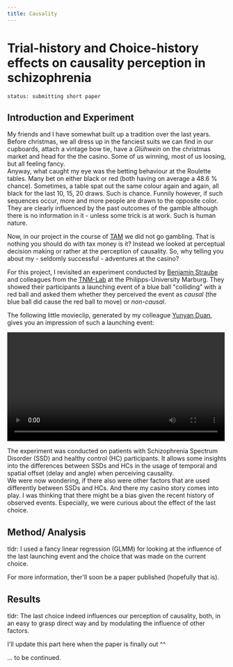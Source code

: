 ```yaml
---
title: Causality
---
```


# Trial-history and Choice-history effects on causality perception in schizophrenia

`status: submitting short paper`

## Introduction and Experiment

My friends and I have somewhat built up a tradition over the last years. Before christmas, we all dress up in the fanciest suits we can find in our cupboards, attach a vintage bow tie, have a *Glühwein* on the christmas market and head for the the casino. Some of us winning, most of us loosing, but all feeling fancy. <br>
Anyway, what caught my eye was the betting behaviour at the Roulette tables. Many bet on either black or red (both having on average a 48.6 % chance). Sometimes, a table spat out the same colour again and again, all black for the last 10, 15, 20 draws. Such is chance. Funnily however, if such sequences occur, more and more people are drawn to the opposite color. They are clearly influenced by the past outcomes of the gamble although there is no information in it - unless some trick is at work. Such is human nature.

Now, in our project in the course of [TAM](https://www.theadaptivemind.de/) we did not go gambling. That is nothing you should do with tax money is it?
Instead we looked at perceptual decision making or rather at the perception of causality. So, why telling you about my - seldomly successful - adventures at the casino?

For this project, I revisited an experiment conducted by [Benjamin Straube](https://tnm-lab.com/people/prof-dr-benjamin-straube/) and colleagues from the [TNM-Lab](https://tnm-lab.com/) at the Philipps-University Marburg. They showed their participants a launching event of a blue ball "colliding" with a red ball and asked them whether they perceived the event as *causal* (the blue ball did cause the red ball to move) or *non-causal*.

The following little movieclip, generated by my colleague [Yunyan Duan](https://www.psychologie.tu-darmstadt.de/perception/home_per/people_per/people_perception_detail_75264.en.jsp), gives you an impression of such a launching event:

<video controls="controls" width="500" name="Launching event">
  <source src="https://uvest.github.io/figures/launching_event_example_by_Yunyan_Duan.mov">
  <source src="https://uvest.github.io/k2lab/assets/images/launching_event_example_by_Yunyan_Duan.mov">
</video>


The experiment was conducted on patients with Schizophrenia Spectrum Disorder (SSD) and healthy control (HC) participants. It allows some insights into the differences between SSDs and HCs in the usage of temporal and spatial offset (delay and angle) when perceiving causality. <br>
We were now wondering, if there also were other factors that are used differently between SSDs and HCs. And there my casino story comes into play. I was thinking that there might be a bias given the recent history of observed events. Especially, we were curious about the effect of the last choice.

## Method/ Analysis
tldr: I used a fancy linear regression (GLMM) for looking at the influence of the last launching event and the choice that was made on the current choice.

For more information, ther'll soon be a paper published (hopefully that is).

## Results
tldr: The last choice indeed influences our perception of causality, both, in an easy to grasp direct way and by modulating the influence of other factors.

I'll update this part here when the paper is finally out ^^

... to be continued.